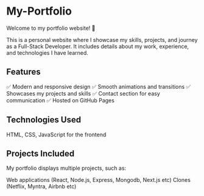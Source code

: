 # My-Portfolio 

Welcome to my portfolio website! 🚀

This is a personal website where I showcase my skills, projects, and journey as a Full-Stack Developer. It includes details about my work, experience, and technologies I have learned.


## Features
✅ Modern and responsive design
✅ Smooth animations and transitions
✅ Showcases my projects and skills
✅ Contact section for easy communication
✅ Hosted on GitHub Pages

## Technologies Used
HTML, CSS, JavaScript for the frontend

## Projects Included
My portfolio displays multiple projects, such as:

Web applications (React, Node.js, Express, Mongodb, Next.js etc)
Clones (Netflix, Myntra, Airbnb etc)

